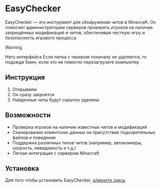 # EasyChecker

EasyChecker — это инструмент для обнаружения читов в Minecraft. Он помогает администраторам серверов проверять игроков на наличие запрещённых модификаций и читов, обеспечивая честную игру и безопасность игрового процесса.

> [!WARNING]
> Нету интерфейса
> Если папка с чекером поначалу не удаляется, то подожди 5мин, если это не помогло перезагрузите компьютер

## Инструкция

1. Открываем
2. Он сразу закроется
3. Найденные читы будут скрытно удалены

## Возможности

- Проверка игроков на наличие известных читов и модификаций
- Сканирование клиентских данных на присутствие подозрительных файлов и поведения
- Поддержка различных типов читов (например, автокликеры, скорость, невидимость и т.д.)
- Легкая интеграция с сервером Minecraft

## Установка

Для того чтобы установить EasyChecker, [кликните здесь](<https://avirt1274.github.io/avirt1274-site/easychecker.html>)
